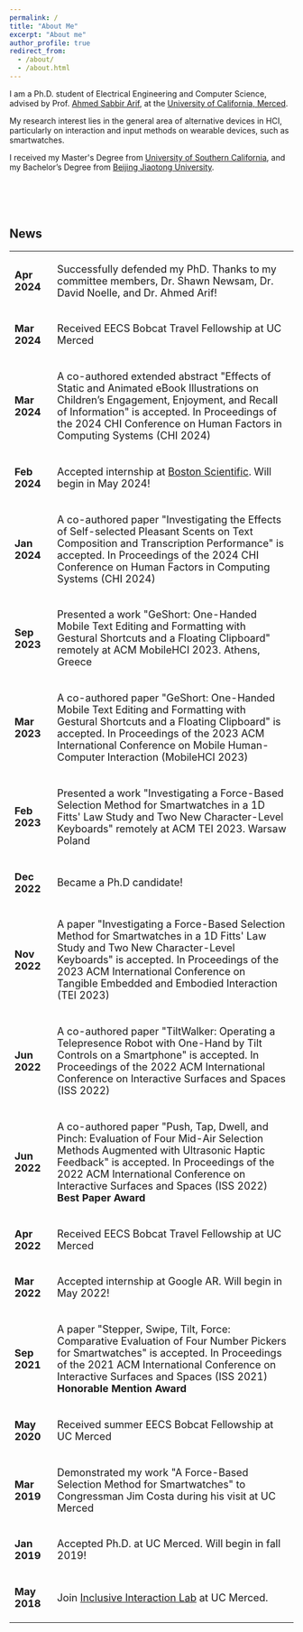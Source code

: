 ```yaml
---
permalink: /
title: "About Me"
excerpt: "About me"
author_profile: true
redirect_from: 
  - /about/
  - /about.html
---
```


I am a Ph.D. student of Electrical Engineering and Computer Science, advised by Prof. [Ahmed Sabbir Arif](http://www.asarif.com/), at the [University of California, Merced](https://www.ucmerced.edu/).


My research interest lies in the general area of alternative devices in HCI, particularly on interaction and input methods on wearable devices, such as smartwatches.

I received my Master's Degree from [University of Southern California](https://www.usc.edu/), and my Bachelor’s Degree from [Beijing Jiaotong University](http://en.njtu.edu.cn/).
<br/><br/><br/><br/><br/>

News
------
<table style="font-size:18px">
  <tbody>
    <colgroup>
      <col width="15%" />
      <col width="85%" />
    </colgroup>
    <tr>
      <td><p><b>Apr 2024</b></p></td>
      <td><p>	Successfully defended my PhD. Thanks to my committee members, Dr. Shawn Newsam, Dr. David Noelle, and Dr. Ahmed Arif!</p></td>
    </tr>
    <tr>
      <td><p><b>Mar 2024</b></p></td>
      <td><p>Received EECS Bobcat Travel Fellowship at UC Merced</p></td>
    </tr>
    <tr>
      <td><p><b>Mar 2024</b></p></td>
      <td><p>A co-authored extended abstract "Effects of Static and Animated eBook Illustrations on Children’s Engagement, Enjoyment, and Recall of Information" is accepted. In Proceedings of the 2024 CHI Conference on Human Factors in Computing Systems (CHI 2024)</p></td>
    </tr>
    <tr>
      <td><p><b>Feb 2024</b></p></td>
      <td><p>Accepted internship at <a href="https://www.bostonscientific.com/en-US/Home.html">Boston Scientific</a>. Will begin in May 2024!</p></td>
    </tr>
    <tr>
      <td><p><b>Jan 2024</b></p></td>
      <td><p>A co-authored paper "Investigating the Effects of Self-selected Pleasant Scents on Text Composition and Transcription Performance" is accepted. In Proceedings of the 2024 CHI Conference on Human Factors in Computing Systems (CHI 2024)</p></td>
    </tr>
    <tr>
      <td><p><b>Sep 2023</b></p></td>
      <td><p>Presented a work "GeShort: One-Handed Mobile Text Editing and Formatting with Gestural Shortcuts and a Floating Clipboard" remotely at ACM MobileHCI 2023. Athens, Greece</p></td>
    </tr>
    <tr>
      <td><p><b>Mar 2023</b></p></td>
      <td><p>A co-authored paper "GeShort: One-Handed Mobile Text Editing and Formatting with Gestural Shortcuts and a Floating Clipboard" is accepted. In Proceedings of the 2023 ACM International Conference on Mobile Human-Computer Interaction (MobileHCI 2023)</p></td>
    </tr>
    <tr>
      <td><p><b>Feb 2023</b></p></td>
      <td><p>Presented a work "Investigating a Force-Based Selection Method for Smartwatches in a 1D Fitts' Law Study and Two New Character-Level Keyboards" remotely at ACM TEI 2023. Warsaw Poland</p></td>
    </tr>
    <tr>
      <td><p><b>Dec 2022</b></p></td>
      <td><p>Became a Ph.D candidate!</p></td>
    </tr>
    <tr>
      <td><p><b>Nov 2022</b></p></td>
      <td><p>A paper "Investigating a Force-Based Selection Method for Smartwatches in a 1D Fitts' Law Study and Two New Character-Level Keyboards" is accepted. In Proceedings of the 2023 ACM International Conference on Tangible Embedded and Embodied Interaction (TEI 2023)</p></td>
    </tr>
    <tr>
      <td><p><b>Jun 2022</b></p></td>
      <td><p>A co-authored paper "TiltWalker: Operating a Telepresence Robot with One-Hand by Tilt Controls on a Smartphone" is accepted. In Proceedings of the 2022 ACM International Conference on Interactive Surfaces and Spaces (ISS 2022)</p></td>
    </tr>
    <tr>
      <td><p><b>Jun 2022</b></p></td>
      <td><p>A co-authored paper "Push, Tap, Dwell, and Pinch: Evaluation of Four Mid-Air Selection Methods Augmented with Ultrasonic Haptic Feedback" is accepted. In Proceedings of the 2022 ACM International Conference on Interactive Surfaces and Spaces (ISS 2022) <strong>Best Paper Award</strong></p></td>
    </tr>
    <tr>
      <td><p><b>Apr 2022</b></p></td>
      <td><p>Received EECS Bobcat Travel Fellowship at UC Merced</p></td>
    </tr>
    <tr>
      <td><p><b>Mar 2022</b></p></td>
      <td><p>Accepted internship at Google AR. Will begin in May 2022!</p></td>
    </tr>
    <tr>
      <td><p><b>Sep 2021</b></p></td>
      <td><p>A paper "Stepper, Swipe, Tilt, Force: Comparative Evaluation of Four Number Pickers for Smartwatches" is accepted. In Proceedings of the 2021 ACM International Conference on Interactive Surfaces and Spaces (ISS 2021) <strong>Honorable Mention Award</strong></p></td>
    </tr>
    <tr>
      <td><p><b>May 2020</b></p></td>
      <td><p>Received summer EECS Bobcat Fellowship at UC Merced</p></td>
    </tr>
    <tr>
      <td><p><b>Mar 2019</b></p></td>
      <td><p>Demonstrated my work "A Force-Based Selection Method for Smartwatches" to Congressman Jim Costa during his visit at UC Merced</p></td>
    </tr>
    <tr>
      <td><p><b>Jan 2019</b></p></td>
      <td><p>Accepted Ph.D. at UC Merced. Will begin in fall 2019!</p></td>
    </tr>
    <tr>
      <td><p><b>May 2018</b></p></td>
      <td><p>Join <a href="http://www.asarif.com/index.html">Inclusive Interaction Lab</a> at UC Merced.</p></td>
    </tr>
  </tbody>
</table>

  
